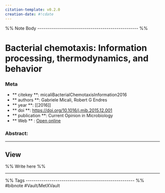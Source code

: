 ```yaml
---
citation-template: v0.2.0
creation-date: #!cdate
---
```


%% Note Body --------------------------------------------------- %%
# Bacterial chemotaxis: Information processing, thermodynamics, and behavior

### Meta
- ** citekey **: micaliBacterialChemotaxisInformation2016
- ** authors **: Gabriele Micali, Robert G Endres
- ** year **: [[2016]]
- ** doi **: https://doi.org/10.1016/j.mib.2015.12.001
- ** publication **: Current Opinion in Microbiology
- ** Web ** : [Open online](https://linkinghub.elsevier.com/retrieve/pii/S1369527415001721)


### Abstract:


___

## View

%% Write here %%





___
%% Tags  ------------------------------------------------------- %%
#bibnote
#Vault/MetXVault 
